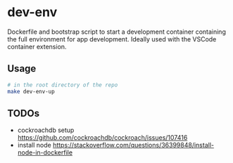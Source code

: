 # dev-env

Dockerfile and bootstrap script to start a development container containing
the full environment for app development. Ideally used with the VSCode container extension.

## Usage

```bash
# in the root directory of the repo
make dev-env-up

```

## TODOs

- cockroachdb setup https://github.com/cockroachdb/cockroach/issues/107416
- install node https://stackoverflow.com/questions/36399848/install-node-in-dockerfile 


